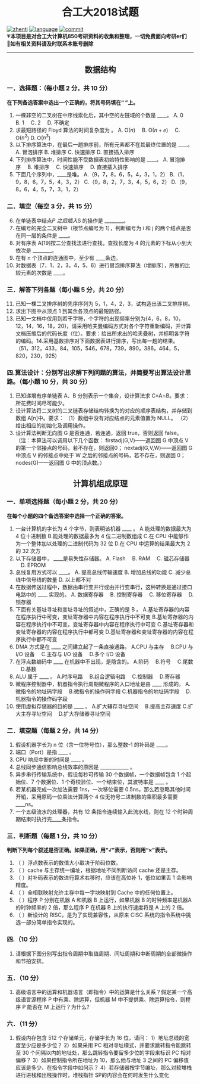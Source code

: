 # <center>合工大2018试题</center>

[![zhenti](https://img.shields.io/badge/%E8%80%83%E7%A0%94%E7%9C%9F%E9%A2%98-850-brightgreen)](https://github.com/HFUT-cskaoyan/zhenti)
[![language](https://img.shields.io/badge/language-c%2B%2B-orange)](#language)
[![commit](https://img.shields.io/github/last-commit/HFUT-cskaoyan/zhenti)](#commit)  
:heartpulse:**本项目是对合工大计算机850考研资料的收集和整理，一切免费面向考研er们**  
:love_letter:**如有相关资料请及时联系本账号删除**
****
## <center>数据结构</center>
### 一．选择题：（每小题 2 分，共 10 分）
**在下列备选答案中选出一个正确的，将其号码填在“ ”上。**
1. 一棵非空的二叉树在中序线索化后，其中空的左链域的个数是 ____。
A. 0 &emsp;B. 1&emsp; C. 2 &emsp;D. 不确定
2. 求最短路径的 Floyd 算法的时间复杂度为 。
A. O($n$) &emsp;B. O($n+e$) &emsp;C. O($n^2$) D. O($n^3$)
3. 以下排序算法中，在最后一趟排序前，所有元素都不在其最终位置的是 ____。
A. 冒泡排序 B. 堆排序 C. 快速排序 D. 直接插入排序
4. 下列排序算法中，时间性能不受数据表初始特性影响的是 ____。
A. 冒泡排序&emsp; B. 堆排序 &emsp;C. 快速排序&emsp; D. 直接插入排序
5. 下面几个序列中，____是堆。
A.（9，7，8，6，5，4，3，1，2） B.（1，9，8，6，7，5，4，3，2）
C.（9，8，2，7，3，4，5，6，2） D.（9，8，6，4，5，7，3，1，2）
### 二．填空（每空 3 分，共 15 分）
6. 在单链表中结点*P 之后插入*S 的操作是 ________。
7. 在编号的完全二叉树中（根节点编号为 1），判断编号为 i 和 j 的两个结点是否在同一层的条件是 ____。
8. 对有序表 A[19]按二分查找法进行查找，查找长度为 4 的元素的下标从小到大依次是 ________。 
9. 在有 n 个顶点的连通图中，至少有 ____条边。 
10. 对数据表（7，1，2，3，4，5，6）进行冒泡排序算法（增排序），所做的比较元素的次数是 ____。
### 三．解答下列各题（每小题 5 分，共 20 分）
11. 已知一棵二叉排序树的先序序列为 5，1，4，2，3，试构造出该二叉排序树。
12. 求出下图中从顶点 1 到其余各顶点的最短路径。
13. 已知一文档中仅用到若干字符，个字符的出现频率分别为{4，6，8，10，12，14，16，18，20}，请采用哈夫曼编码方式对各个字符重新编码，并计算文档压缩后的代码长度（位）。要求：给出所求出的哈夫曼树，并标明各字符的编码。14.采用基数排序对下面数据表进行排序，写出每一趟的结果。
（51，312，433，84，105，546，678，739，890，386，464，5，820，230，925）
### 四.算法设计：分别写出求解下列问题的算法，并简要写出算法设计思路。（每小题 10 分，共 30 分）
1. 已知递增有序单链表 A、B 分别表示一个集合，设计算法求 C=A∩B。要求：所花费时间尽可能少。
2. 设计算法将二叉树的二叉链表存储结构转换为的对应的顺序表结构，并存储到数组 A[n]中。要求：
（1）数组中没有对应结点的元素值置为 NULL。
（2）给出相应的初始化及调用操作。
3. 设计算法判断无向图 G 是否连通，若连通，返回 true，否则返回 false。
（注：本算法可以调用以下几个函数：
firstadj(G,V)——返回图 G 中顶点 V 的第一个邻接点的号码，若不存在，则返回0；
nextadj(G,V,W)——返回图 G 中顶点 V 的邻接点中处于 W 之后的邻接点的号码，若不存在，则返回 0；
nodes(G)——返回图 G 中的顶点数。）
## <center>计算机组成原理</center>
### 一．单项选择题（每小题 2 分，共 20 分）
**在每个小题的四个备选答案中选择一个正确的答案。**
1. 一台计算机的字长为 4 个字节，则表明该机器 ____ 。
A.能处理的数据最大为 4 位十进制数
B.能处理的数据最多为 4 位二进制数组成
C.在 CPU 中能够作为一个整体加以处理的二进制代码为 32 位
D.在 CPU 中运算的结果最大为 2 的 32 次方
2. 以下存储器中， ____是易失性存储器。
A. Flash&emsp; B. RAM&emsp; C. 磁芯存储器 &emsp;D. EPROM
3. 总线复用方式可以 ____。
A. 提高总线传输速度
B. 增加总线的功能
C. 减少总线中信号线的数量
D. 以上都不对
4. 在数据传送过程中，数据由串行变并行或由并行变串行，这种转换是通过接口电路中的 ____ 实现的。
A. 数据寄存器&emsp; B. 控制寄存器 &emsp;C. 移位寄存器&emsp; D. 锁存器
5. 下面有关基址寻址和变址寻址的叙述中，正确的是 B 。
A.基址寄存器的内容在程序执行中可变，变址寄存器中内容在程序执行中不可变
B.基址寄存器的内容在程序执行中不可变，变址寄存器中内容在程序执行中可变
C.基址寄存器和变址寄存器的内容在程序执行中都可变
D.基址寄存器和变址寄存器的内容在程序执行中都不可变
6. DMA 方式是在 ____ 之间建立起了一条直接通路。
A.CPU 与主存 &emsp;B.CPU 与 I/O 设备&emsp; C.主存与 I/O 设备 &emsp;D.多个 I/O 设备
7. 在浮点数编码中 ____ 在机器中不出现，是隐含的。
A.阶码 &emsp;B.符号 &emsp;C.尾数 &emsp;D.基数
8. ALU 属于 ____ 。
A.时序电路 &emsp;B.组合逻辑电路 &emsp;C.控制器 &emsp;D.寄存器
9. 微程序控制器中，机器指令执行周期微程序的入口地址是由 ____ 形成的。
A.微指令的地址码字段 &emsp;B.微指令的操作码字段
C.机器指令的地址码字段 &emsp;D.机器指令的操作码字段
10. 使用虚拟存储器的目的是 ____ 。
A.扩大辅存寻址空间 &emsp;B.提高主存速度
C.扩大主存寻址空间 &emsp;D.扩大存储器寻址空间
### 二．填空题（每题 2 分，共 14 分）
1. 假设机器字长为 n 位（含一位符号位），那么整数-1 的补码是 ____。
2. 端口（Port）是指 ____ 。
3. CPU 响应中断的时间是 ____ 。
4. 总线同步通信影响总线效率的原因是 ____________ 。
5. 异步串行传输系统中，假设每秒可传输 30 个数据帧，一个数据帧包含 1 个起始位、7 个数据位、1 个奇校验位、一个结束位，其波特率是 ____ 。
6. 若某机器完成一次加法需要 1ns，一次移位需要 0.5ns，那么若忽略其他时间开销，采用原码一位乘法计算两个 4 位无符号二进制数的乘积最多需要 ____ns。
7. 一个五级流水的处理器，共有 12 条指令连续输入此流水线，则在 12 个时钟周期结束时执行完____条指令。
### 三．判断题（每题 1 分，共 10 分）
**判断下列每个叙述是否正确。如果正确，用“√”表示，否则用“×”表示。**
1. （ ）浮点数表示的数值大小取决于阶码位数。
2. （ ）cache 与主存统一编址，根据地址不同判断访问 cache 还是主存。
3. （ ）对补码表示的数进行算术右移时，应该在高位补 1，低位如果丢 1 会影响精度。
4. （ ）全相联映射允许主存中每一字块映射到 Cache 中的任何位置上。
5. （ ）程序 P 分别在机器 A 和机器 B 上运行，如果机器 B 的时钟频率是机器A 的时钟频率的 2 倍，那么程序 P 在机器 B 上的执行速度将是 A 上的 2 倍。
6. （ ）新设计的 RISC，是为了实现兼容性，从原来 CISC 系统的指令系统中挑选一部分简单指令实现的。
### 四.（10 分）
1. 请根据下图分别写出指令周期中取值周期、间址周期和中断周期的全部微操作和节拍安排。
### 五．（10 分）
1. 高级语言中的运算和机器语言（即指令）中的运算是什么关系？假定某一个高级语言源程序 P 中有乘、除运算，但机器 M 中不提供乘、除运算指令，则程序 P 能否在 M 上运行？为什么?
### 六．（11 分）
1. 假设内存包含 512 个存储单元，存储字长为 16 位，请问：
1）地址总线的宽度至少应是多少位？
2）如果采用 PC 相对寻址模式，并要求跳转指令能跳转至 30 个间隔以内的地址处，那么跳转指令要留多少位的字段来标识 PC 相对偏移？
3）如果控制指令所在地址为 10，那么他与地址 3 之间的 PC 偏移值应该是多少、在指令字段中如何示？
4）若存储器按字节编址，那么对软堆栈进行进栈和出栈操作时，堆栈指针 SP的内容会在何时发生什么变化